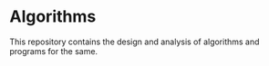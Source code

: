 # Algorithms
This repository contains the design and analysis of algorithms and programs for the same. 

